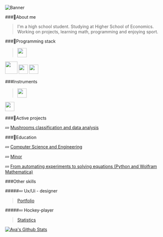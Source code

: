 ![Banner](https://cloud.mail.ru/public/X3V3/mBsqS7HCv)

###🚾About me

>I'm a high school student.
Studying at Higher School of Economics. Working on projects, learning math, programming and enjoying sport.

###🚾Programming stack

><img src="/Users/aleksandrandreev/Downloads/ISO_C++_Logo.svg.png" width="30"/>
<img src="/Users/aleksandrandreev/Downloads/Unknown.png" width="40"/>
<img src="/Users/aleksandrandreev/Downloads/python-logo-only.png" width="30"/>
<img src="/Users/aleksandrandreev/Downloads/images.png" width="30"/>

###Instruments
><img src="/Users/aleksandrandreev/Downloads/Git_icon.svg.png" width="30"/>
<img src="/Users/aleksandrandreev/Downloads/97_Docker_logo_logos-512.webp" width="30"/>

###🚾Active projects

💤 [Mushrooms classification and data analysis](https://github.com/Spaceboy450/data_analysis_hse)


###🚾Education

💤 [Computer Science and Engineering](https://www.hse.ru/ba/isct/)

💤 [Minor](https://electives.hse.ru/applied_stat/)

💤  [From automating experiments to solving equations (Python and Wolfram Mathematica)](https://www.hse.ru/edu/courses/925097327)

###Other skills

#####💤 Ux/Ui - designer
>[Portfolio](https://dprofile.ru/sosylka)

#####💤 Hockey-player
>[Statistics](https://r-hockey.ru/people/player/583-001-0103927-5)


[![Ava's Github Stats](https://github-readme-stats.vercel.app/api?username=Sosylka19)](https://github.com/anuraghazra/github-readme-stats)


